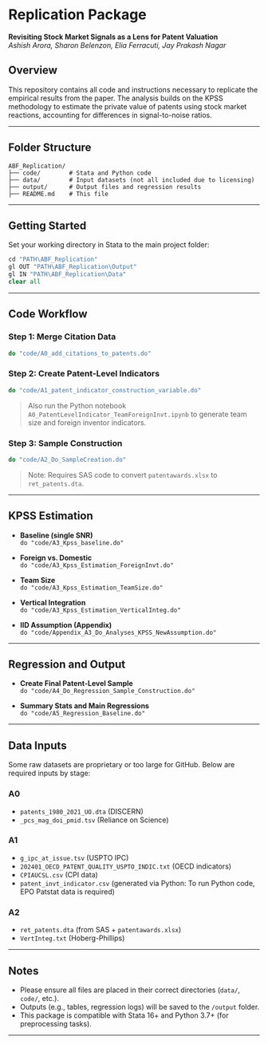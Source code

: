 
# Replication Package  
**Revisiting Stock Market Signals as a Lens for Patent Valuation**  
*Ashish Arora, Sharon Belenzon, Elia Ferracuti, Jay Prakash Nagar*

## Overview

This repository contains all code and instructions necessary to replicate the empirical results from the paper. The analysis builds on the KPSS methodology to estimate the private value of patents using stock market reactions, accounting for differences in signal-to-noise ratios.

---

## Folder Structure

```
ABF_Replication/
├── code/        # Stata and Python code
├── data/        # Input datasets (not all included due to licensing)
├── output/      # Output files and regression results
├── README.md    # This file
```

---

## Getting Started

Set your working directory in Stata to the main project folder:

```stata
cd "PATH\ABF_Replication"
gl OUT "PATH\ABF_Replication\Output"
gl IN "PATH\ABF_Replication\Data"
clear all
```

---

## Code Workflow

### Step 1: Merge Citation Data
```stata
do "code/A0_add_citations_to_patents.do"
```

### Step 2: Create Patent-Level Indicators
```stata
do "code/A1_patent_indicator_construction_variable.do"
```

> Also run the Python notebook `A0_PatentLevelIndicator_TeamForeignInvt.ipynb` to generate team size and foreign inventor indicators.

### Step 3: Sample Construction
```stata
do "code/A2_Do_SampleCreation.do"
```

> Note: Requires SAS code to convert `patentawards.xlsx` to `ret_patents.dta`.

---

## KPSS Estimation

- **Baseline (single SNR)**  
  `do "code/A3_Kpss_baseline.do"`

- **Foreign vs. Domestic**  
  `do "code/A3_Kpss_Estimation_ForeignInvt.do"`

- **Team Size**  
  `do "code/A3_Kpss_Estimation_TeamSize.do"`

- **Vertical Integration**  
  `do "code/A3_Kpss_Estimation_VerticalInteg.do"`

- **IID Assumption (Appendix)**  
  `do "code/Appendix_A3_Do_Analyses_KPSS_NewAssumption.do"`

---

## Regression and Output

- **Create Final Patent-Level Sample**  
  `do "code/A4_Do_Regression_Sample_Construction.do"`

- **Summary Stats and Main Regressions**  
  `do "code/A5_Regression_Baseline.do"`

---

## Data Inputs

Some raw datasets are proprietary or too large for GitHub. Below are required inputs by stage:

### A0
- `patents_1980_2021_UO.dta` (DISCERN)
- `_pcs_mag_doi_pmid.tsv` (Reliance on Science)

### A1
- `g_ipc_at_issue.tsv` (USPTO IPC)
- `202401_OECD_PATENT_QUALITY_USPTO_INDIC.txt` (OECD indicators)
- `CPIAUCSL.csv` (CPI data)
- `patent_invt_indicator.csv` (generated via Python: To run Python code, EPO Patstat data is required)

### A2
- `ret_patents.dta` (from SAS + `patentawards.xlsx`)
- `VertInteg.txt` (Hoberg-Phillips)

---

## Notes

- Please ensure all files are placed in their correct directories (`data/`, `code/`, etc.).
- Outputs (e.g., tables, regression logs) will be saved to the `/output` folder.
- This package is compatible with Stata 16+ and Python 3.7+ (for preprocessing tasks).

---
